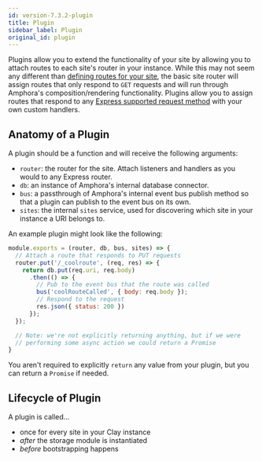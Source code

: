 ```yaml
---
id: version-7.3.2-plugin
title: Plugin
sidebar_label: Plugin
original_id: plugin
---
```


Plugins allow you to extend the functionality of your site by allowing you to attach routes to each site's router in your instance. While this may not seem any different than [defining routes for your site](routes), the basic site router will assign routes that only respond to `GET` requests and will run through Amphora's composition/rendering functionality. Plugins allow you to assign routes that respond to any [Express supported request method](https://expressjs.com/en/4x/api.html#app.METHOD) with your own custom handlers.

## Anatomy of a Plugin

A plugin should be a function and will receive the following arguments:

- `router`: the router for the site. Attach listeners and handlers as you would to any Express router.
- `db`: an instance of Amphora's internal database connector.
- `bus`: a passthrough of Amphora's internal event bus publish method so that a plugin can publish to the event bus on its own.
- `sites`: the internal `sites` service, used for discovering which site in your instance a URI belongs to.

An example plugin might look like the following:

```javascript
module.exports = (router, db, bus, sites) => {
  // Attach a route that responds to PUT requests
  router.put('/_coolroute', (req, res) => {
    return db.put(req.uri, req.body)
      .then(() => {
        // Pub to the event bus that the route was called
        bus('coolRouteCalled', { body: req.body });
        // Respond to the request
        res.json({ status: 200 })
      });
  });

  // Note: we're not explicitly returning anything, but if we were
  // performing some async action we could return a Promise
}
```

You aren't required to explicitly `return` any value from your plugin, but you can return a `Promise` if needed.

## Lifecycle of Plugin

A plugin is called...

- once for every site in your Clay instance
- _after_ the storage module is instantiated
- _before_ bootstrapping happens
